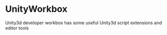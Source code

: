 # UnityWorkbox
Unity3d developer workbox has some useful Unity3d script extensions and editor tools
